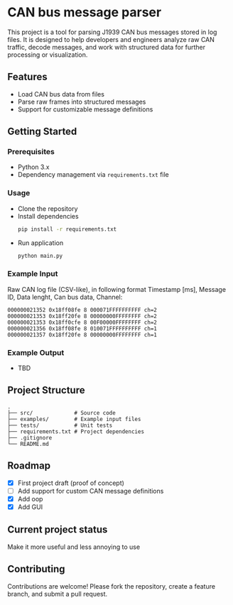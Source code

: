 # CAN bus message parser
This project is a tool for parsing J1939 CAN bus messages stored in log files.
It is designed to help developers and engineers analyze raw CAN traffic, decode messages, and work with structured data for further processing or visualization.

## Features
- Load CAN bus data from files
- Parse raw frames into structured messages
- Support for customizable message definitions

## Getting Started

### Prerequisites
- Python 3.x
- Dependency management via `requirements.txt` file  

### Usage
- Clone the repository
- Install dependencies
    ```bash
    pip install -r requirements.txt
- Run application 
   ```bash
   python main.py

### Example Input
Raw CAN log file (CSV-like), in following format Timestamp [ms], Message ID, Data lenght, Can bus data, Channel:

```
000000021352 0x18ff08fe 8 000071FFFFFFFFFF ch=2
000000021353 0x18ff20fe 8 00000000FFFFFFFF ch=2
000000021353 0x18ff0cfe 8 00F00000FFFFFFFF ch=2
000000021356 0x18ff08fe 8 010071FFFFFFFFFF ch=1
000000021357 0x18ff20fe 8 00000000FFFFFFFF ch=1
```

### Example Output
- TBD
 
## Project Structure
```
.
├── src/             # Source code
├── examples/        # Example input files
├── tests/           # Unit tests
├── requirements.txt # Project dependencies
├── .gitignore
└── README.md
```

## Roadmap
- [x] First project draft (proof of concept)
- [ ] Add support for custom CAN message definitions
- [x] Add oop
- [x] Add GUI
      
## Current project status
Make it more useful and less annoying to use

## Contributing
Contributions are welcome! Please fork the repository, create a feature branch, and submit a pull request.

